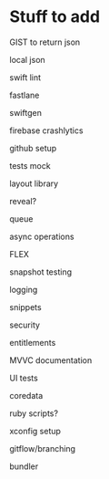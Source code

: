#  Stuff to add

GIST to return json

local json 

swift lint

fastlane

swiftgen

firebase
crashlytics

github setup

tests
mock

layout library

reveal?

queue

async operations

FLEX

snapshot testing


logging

snippets

security

entitlements

MVVC documentation

UI tests

coredata

ruby scripts?

xconfig setup

gitflow/branching


bundler
